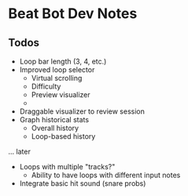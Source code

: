 # Beat Bot Dev Notes

## Todos

- Loop bar length (3, 4, etc.)
- Improved loop selector
  - Virtual scrolling
  - Difficulty
  - Preview visualizer
  - 
- Draggable visualizer to review session
- Graph historical stats
  - Overall history
  - Loop-based history

... later

- Loops with multiple "tracks?"
  - Ability to have loops with different input notes
- Integrate basic hit sound (snare probs)